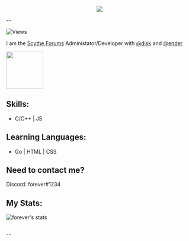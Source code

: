 <p align="center">
  <img width "200" src="https://cdn.discordapp.com/attachments/794092739028975646/839307023606611968/transparent_header.png">
</p>--

![Views](https://komarev.com/ghpvc/?username=mesh)

I am the [Scythe Forums](https://scythe.in) Administator/Developer with [@disk](https://github.com.disk) and [@ender](https://github.com/ender)

<p align="left">
  <img width="100" height="100" src="https://cdn.discordapp.com/attachments/794092739028975646/839287031191830538/image0.gif">
</p>

Skills:
--
* C/C++ | JS

Learning Languages:
--
* Go | HTML | CSS

Need to contact me?
--
Discord: forever#1234


My Stats:
-------------------------

![forever's stats](https://github-readme-stats.vercel.app/api?username=mesh&show_icons=true&theme=radical)


<p align="center">
  <img src="">
</p>--
